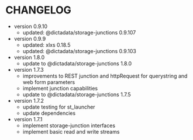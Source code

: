 # CHANGELOG

- version 0.9.10
  - updated: @dictadata/storage-junctions 0.9.107
- version 0.9.9
  - updated: xlxs 0.18.5
  - updated: @dictadata/storage-junctions 0.9.103
- version 1.8.0
  - update to @dictadata/storage-junctions 1.8.0
- version 1.7.3
  - improvements to REST junction and httpRequest for querystring and web form parameters
  - implement junction capabilities
  - update to @dictadata/storage-junctions 1.7.5
- version 1.7.2
  - update testing for st_launcher
  - update dependencies
- version 1.7.1
  - implement storage-junction interfaces
  - implement basic read and write streams
